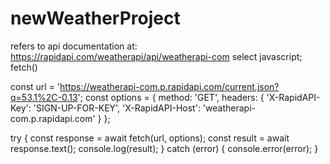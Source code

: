# newWeatherProject
refers to api documentation at:
https://rapidapi.com/weatherapi/api/weatherapi-com
 select javascript; fetch()
 
const url = 'https://weatherapi-com.p.rapidapi.com/current.json?q=53.1%2C-0.13';
const options = {
	method: 'GET',
	headers: {
		'X-RapidAPI-Key': 'SIGN-UP-FOR-KEY',
		'X-RapidAPI-Host': 'weatherapi-com.p.rapidapi.com'
	}
};

try {
	const response = await fetch(url, options);
	const result = await response.text();
	console.log(result);
} catch (error) {
	console.error(error);
}


